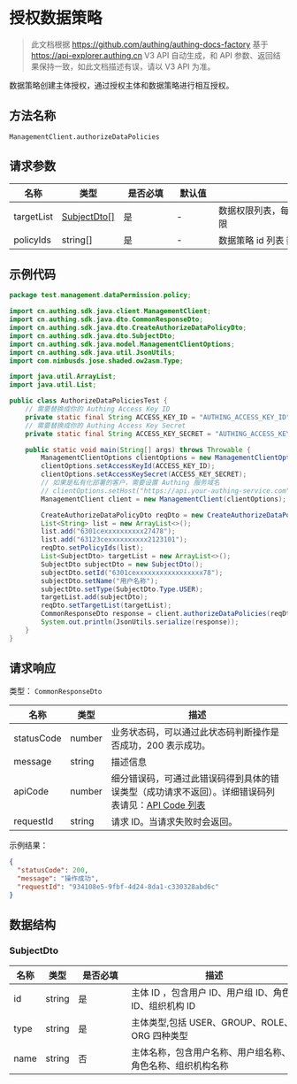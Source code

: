 # 授权数据策略

<!--
  警告⚠️：
  不要直接修改该文档，
  https://github.com/Authing/authing-docs-factory
  使用该项目进行生成
-->

<LastUpdated />

> 此文档根据 https://github.com/authing/authing-docs-factory 基于 https://api-explorer.authing.cn V3 API 自动生成，和 API 参数、返回结果保持一致，如此文档描述有误，请以 V3 API 为准。

数据策略创建主体授权，通过授权主体和数据策略进行相互授权。

## 方法名称

`ManagementClient.authorizeDataPolicies`

## 请求参数

| 名称 | 类型 | <div style="width:80px">是否必填</div> | <div style="width:60px">默认值</div> | <div style="width:300px">描述</div> | <div style="width:200px">示例值</div> |
| ---- | ---- | ---- | ---- | ---- | ---- |
| targetList | <a href="#SubjectDto">SubjectDto[]</a> | 是 | - | 数据权限列表，每个策略下所有的数据权限  |  |
| policyIds | string[] | 是 | - | 数据策略 id 列表 数组长度限制：50。 | `["6301cexxxxxxxxxx27478","63123cexxxxxxxxxx2123101"]` |




## 示例代码

```java
package test.management.dataPermission.policy;

import cn.authing.sdk.java.client.ManagementClient;
import cn.authing.sdk.java.dto.CommonResponseDto;
import cn.authing.sdk.java.dto.CreateAuthorizeDataPolicyDto;
import cn.authing.sdk.java.dto.SubjectDto;
import cn.authing.sdk.java.model.ManagementClientOptions;
import cn.authing.sdk.java.util.JsonUtils;
import com.nimbusds.jose.shaded.ow2asm.Type;

import java.util.ArrayList;
import java.util.List;

public class AuthorizeDataPoliciesTest {
    // 需要替换成你的 Authing Access Key ID
    private static final String ACCESS_KEY_ID = "AUTHING_ACCESS_KEY_ID";
    // 需要替换成你的 Authing Access Key Secret
    private static final String ACCESS_KEY_SECRET = "AUTHING_ACCESS_KEY_SECRET";

    public static void main(String[] args) throws Throwable {
        ManagementClientOptions clientOptions = new ManagementClientOptions();
        clientOptions.setAccessKeyId(ACCESS_KEY_ID);
        clientOptions.setAccessKeySecret(ACCESS_KEY_SECRET);
        // 如果是私有化部署的客户，需要设置 Authing 服务域名
        // clientOptions.setHost("https://api.your-authing-service.com");
        ManagementClient client = new ManagementClient(clientOptions);

        CreateAuthorizeDataPolicyDto reqDto = new CreateAuthorizeDataPolicyDto();
        List<String> list = new ArrayList<>();
        list.add("6301cexxxxxxxxxx27478");
        list.add("63123cexxxxxxxxxx2123101");
        reqDto.setPolicyIds(list);
        List<SubjectDto> targetList = new ArrayList<>();
        SubjectDto subjectDto = new SubjectDto();
        subjectDto.setId("6301cexxxxxxxxxxxxxxxxx78");
        subjectDto.setName("用户名称");
        subjectDto.setType(SubjectDto.Type.USER);
        targetList.add(subjectDto);
        reqDto.setTargetList(targetList);
        CommonResponseDto response = client.authorizeDataPolicies(reqDto);
        System.out.println(JsonUtils.serialize(response));
    }
}

```




## 请求响应

类型： `CommonResponseDto`

| 名称 | 类型 | 描述 |
| ---- | ---- | ---- |
| statusCode | number | 业务状态码，可以通过此状态码判断操作是否成功，200 表示成功。 |
| message | string | 描述信息 |
| apiCode | number | 细分错误码，可通过此错误码得到具体的错误类型（成功请求不返回）。详细错误码列表请见：[API Code 列表](https://api-explorer.authing.cn/?tag=group/%E5%BC%80%E5%8F%91%E5%87%86%E5%A4%87#tag/%E5%BC%80%E5%8F%91%E5%87%86%E5%A4%87/%E9%94%99%E8%AF%AF%E5%A4%84%E7%90%86/apiCode) |
| requestId | string | 请求 ID。当请求失败时会返回。 |



示例结果：

```json
{
  "statusCode": 200,
  "message": "操作成功",
  "requestId": "934108e5-9fbf-4d24-8da1-c330328abd6c"
}
```

## 数据结构


### <a id="SubjectDto"></a> SubjectDto

| 名称 | 类型 | <div style="width:80px">是否必填</div> | <div style="width:300px">描述</div> | <div style="width:200px">示例值</div> |
| ---- |  ---- | ---- | ---- | ---- |
| id | string | 是 | 主体 ID ，包含用户 ID、用户组 ID、角色 ID、组织机构 ID   |  `6301cexxxxxxxxxxxxxxxxx78` |
| type | string | 是 | 主体类型,包括 USER、GROUP、ROLE、ORG 四种类型   | USER |
| name | string | 否 | 主体名称，包含用户名称、用户组名称、角色名称、组织机构名称   |  `用户名称` |


